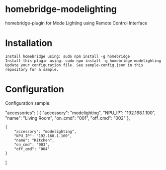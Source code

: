 # homebridge-modelighting
homebridge-plugin for Mode Lighting using Remote Control Interface

# Installation

    Install homebridge using: sudo npm install -g homebridge
    Install this plugin using: sudo npm install -g homebridge-modelighting
    Update your configuration file. See sample-config.json in this repository for a sample.

# Configuration

Configuration sample:

"accessories": [
	{
		"accessory": "modelighting",
		"NPU_IP": "192.168.1.100",
		"name": "Living Room",
		"on_cmd": "001",
		"off_cmd": "002"
	},
		
	{
		"accessory": "modelighting",
		"NPU_IP": "192.168.1.100",
		"name": "Kitchen",
		"on_cmd": "003",
		"off_cmd": "004"
	}
]